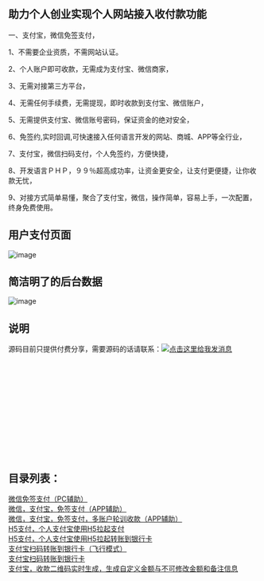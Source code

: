 助力个人创业实现个人网站接入收付款功能
-

一、支付宝，微信免签支付， 

1、不需要企业资质，不需网站认证。

2、个人账户即可收款，无需成为支付宝、微信商家，

3、无需对接第三方平台，

4、无需任何手续费，无需提现，即时收款到支付宝、微信账户，

5、无需提供支付宝、微信账号密码，保证资金的绝对安全，

6、免签约,实时回调,可快速接入任何语言开发的网站、商城、APP等全行业，

7、支付宝，微信扫码支付，个人免签约，方便快捷，

8、开发语言ＰＨＰ，９９％超高成功率，让资金更安全，让支付更便捷，让你收款无忧，

9、对接方式简单易懂，聚合了支付宝，微信，操作简单，容易上手，一次配置，终身免费使用。


用户支付页面
-

![image](https://github.com/fly-unique/pay/blob/master/pay1.jpg)




简洁明了的后台数据
-

![image](https://github.com/fly-unique/pay/blob/master/admin.png)


说明
-
源码目前只提供付费分享，需要源码的话请联系：<a target="_blank" href="http://wpa.qq.com/msgrd?v=3&uin=3104605228&site=qq&menu=yes"><img border="0" src="http://wpa.qq.com/pa?p=2:3104605228:51" alt="点击这里给我发消息" title="点击这里给我发消息"/></a>
<br>
<br>
<br>
<br>
<br>
<br>
<br>
<br>
<br>
<br>
<br>
<br>
<br>
<h2>目录列表：</h2>
<a href="https://github.com/fly-unique/pc_pay">微信免签支付（PC辅助）</a><br>
<a href="https://github.com/fly-unique/pay">微信，支付宝，免签支付（APP辅助）</a><br>
<a href="https://github.com/fly-unique/ManyUsers">微信，支付宝，免签支付，多账户轮训收款（APP辅助）</a><br>
<a href="https://github.com/fly-unique/h5pay">H5支付，个人支付宝使用H5拉起支付</a><br>
<a href="https://github.com/fly-unique/h5toyh">H5支付，个人支付宝使用H5拉起转账到银行卡</a><br>
<a href="https://github.com/fly-unique/h5toyhfx">支付宝扫码转账到银行卡（飞行模式）</a><br>
<a href="https://github.com/fly-unique/zztoyh">支付宝扫码转账到银行卡</a><br>
<a href="https://github.com/fly-unique/zhifubao">支付宝，收款二维码实时生成，生成自定义金额与不可修改金额和备注信息</a><br>









